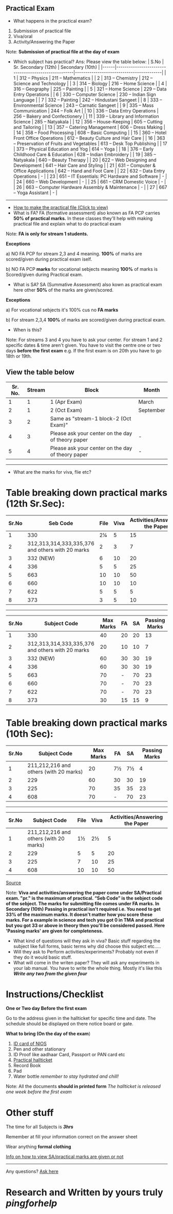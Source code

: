 Practical Exam
-------------------
- What happens in the practical exam?
1. Submission of practical file
2. Viva/oral
3. Activity/Answering the Paper

Note: **Submission of practical file at the day of exam**
- Which subject has practical?
  Ans: Please view the table below:
| S.No | Sr. Secondary (12th)                                | Secondary (10th)                         |
|------|-----------------------------------------------------|------------------------------------------|
| 1    | 312 – Physics                                       | 211 – Mathematics                        |
| 2    | 313 – Chemistry                                     | 212 – Science and Technology             |
| 3    | 314 – Biology                                       | 216 – Home Science                       |
| 4    | 316 – Geography                                     | 225 – Painting                           |
| 5    | 321 – Home Science                                  | 229 – Data Entry Operations              |
| 6    | 330 – Computer Science                              | 230 – Indian Sign Language               |
| 7    | 332 – Painting                                      | 242 – Hindustani Sangeet                 |
| 8    | 333 – Environmental Science                         | 243 – Carnatic Sangeet                   |
| 9    | 335 – Mass Communication                            | 244 – Folk Art                           |
| 10   | 336 – Data Entry Operations                         | 256 – Bakery and Confectionery           |
| 11   | 339 – Library and Information Science             | 285 – Natyakala                          |
| 12   | 356 – House-Keeping                                 | 605 – Cutting and Tailoring              |
| 13   | 357 – Catering Management                           | 606 – Dress Making                       |
| 14   | 358 – Food Processing                               | 608 – Basic Computing                    |
| 15   | 360 – Hotel Front Office Operations                 | 612 – Beauty Culture and Hair Care       |
| 16   | 363 – Preservation of Fruits and Vegetables         | 613 – Desk Top Publishing                |
| 17   | 373 – Physical Education and Yog                    | 614 – Yoga                               |
| 18   | 376 – Early Childhood Care & Education              | 628 – Indian Embroidery                  |
| 19   | 385 – Natyakala                                     | 640 – Beauty Therapy                     |
| 20   | 622 – Web Designing and Development                 | 641 – Hair Care and Styling              |
| 21   | 631 – Computer & Office Applications                | 642 – Hand and Foot Care                 |
| 22   | 632 – Data Entry Operations                         |            -                              |
| 23   | 651 – IT Essentials: PC Hardware and Software       |             -                             |
| 24   | 660 – Web Development                               |              -                            |
| 25   | 661 – CRM Domestic Voice                            |               -                           |
| 26   | 663 – Computer Hardware Assembly & Maintenance      |                -                          |
| 27   | 667 – Yoga Assistant                                |                 -                         |
-----
- [How to make the practical file (Click to view)](https://nios-students.pages.dev/wiki/howto-rec-book)
- What is FA?
FA (formative assessment) also known as FA PCP carries **50% of practical marks.** In these classes they'll help with making practical file and explain what to do practical exam 

Note: **FA is only for stream 1 students.**

**Exceptions**

a) NO FA PCP for stream 2,3 and 4 meaning. **100%** of marks are scored/given during practical exam iself. 

b) NO FA PCP **marks** for vocational sebjects meaning **100%** of marks is Scored/given during Practical exam.

- What is SA?
SA (Summative Assessment) also kown as practical exam here other **50%** of the marks are given/scored.

**Exceptions**

a) For vocational sebjects it's 100% cus no **FA marks**

b) For stream 2,3,4 **100%** of marks are scored/given during practical exam.

- When is this?

Note: For streams 3 and 4 you have to ask your center. For stream 1 and 2 specific dates & time
aren't given. You have to visit the centre one or two days **before the first exam** e.g. If the first exam is on 20th you have to go 18th or 19th.

View the table below
---

| Sr. No. | Stream | Block                                             | Month     |
| ------- | ------ | ------------------------------------------------- | --------- |
| 1       | 1      | 1 (Apr Exam)                                      | March     |
| 2       | 1      | 2 (Oct Exam)                                      | September |
| 3       | 2      | Same as "stream-1 block-2 (Oct Exam)"             |          |
| 4       | 3      | Please ask your center on the day of theory paper |     -      |
| 5       | 4      | Please ask your center on the day of theory paper |      -     |

---

- What are the marks for  viva, flie etc?
# Table breaking down practical marks (12th Sr.Sec):
| Sr.No | Seb Code                                         | File | Viva | Activities/Answering the Paper |
| ----- | ------------------------------------------------ | ---- | ---- | ------------------------------ |
| 1     | 330                                              | 2¼   | 5    | 15                             |
| 2     | 312,313,314,333,335,376 and others with 20 marks  | 2    | 3    | 7                              |
| 3     | 332 (NEW)                                        | 6    | 10   | 20                             |
| 4     | 336                                              | 5    | 5    | 25                             |
| 5     | 663                                              | 10   | 10   | 50                             |
| 6     | 660                                              | 10   | 10   | 10                             |
| 7     | 622                                              | 5    | 5    | 5                              |
| 8     | 373                                              | 3    | 5    | 10                             |
----
| Sr.No | Subject Code                                          | Max Marks | FA | SA | Passing Marks |
| ----- | ----------------------------------------------------- | --------- | -- | -- | ------------- |
| 1     | 330                                                   | 40        | 20 | 20 | 13            |
| 2     | 312,313,314,333,335,376 and others with 20 marks       | 20        | 10 | 10 | 7             |
| 3     | 332 (NEW)                                             | 60        | 30 | 30 | 19            |
| 4     | 336                                                   | 60        | 30 | 30 | 19            |
| 5     | 663                                                   | 70        | -  | 70 | 23            |
| 6     | 660                                                   | 70        | -  | 70 | 23            |
| 7     | 622                                                   | 70        | -  | 70 | 23            |
| 8     | 373                                                   | 30        | 15 | 15 | 9             |
# Table breaking down practical marks (10th Sec):

| Sr.No | Subject Code                                  | Max Marks | FA  | SA  | Passing Marks |
| ----- | --------------------------------------------- | --------- | --- | --- | ------------- |
| 1     | 211,212,216 and others (with 20 marks)        | 20        | 7½  | 7½  | 4             |
| 2     | 229                                           | 60        | 30  | 30  | 19            |
| 3     | 225                                           | 70        | 35  | 35  | 23            |
| 4     | 608                                           | 70        | -   | 70  | 23            |
----  
| Sr.No | Subject Code                                  | File | Viva | Activities/Answering the Paper |
| ----- | --------------------------------------------- | ---- | ---- | ------------------------------ |
| 1     | 211,212,216 and others (with 20 marks)        | 1½   | 2½   | 5                              |
| 2     | 229                                           | 5    | 5    | 20                             |
| 3     | 225                                           | 7    | 10   | 25                             |
| 4     | 608                                           | 10   | 10   | 50                             |

[Source](https://nios.ac.in/media/documents/notification/yr2024/Exam/PG_2024.pdf)

Note: **Viva and activities/answering the paper come under SA/Practical exam. "pr." is the maximum of practical. “Seb Code” is the sebject code of the sebject. The marks for submitting file comes under FA marks. In Secondary (10th) Passing in practical isn't required i.e. You need to get 33% of the maximum marks. It doesn't matter how you score these marks. For a example in science and tech you got 0 in TMA and practical but you got 33 or above in theory then you'll be considered passed. Here 'Passing marks' are given for completeness.** 
- What kind of questions will they ask in viva?
Basic stuff regarding the subject like full forms, basic terms why did choose this subject etc.....
- Will they ask to Perform activities/experiments?
Probably not even if they do it would basic stuff.
- What will come in the writen paper?
They will ask any experiments in your lab manual. You have to write the whole thing. Mostly it's like this ***Write any two from the given four***
# Instructions/Checklist

**One or Two day Before the first exam**

Go to the address given in the hallticket for specific time and date. The schedule should be displayed on there notice board or gate.

**What to bring (On the day of the exam**)
1. [ID card of NIOS](https://sdmis.nios.ac.in/registration/id-card) 
2. Pen and other stationary
3. ID Proof like aadhaar Card, Passport or PAN card etc
4. [Practical hallticket](https://sdmis.nios.ac.in/search/hall-ticket)
5. Record Book
6. Pad
7. Water bottle *remember to stay hydrated and chill!*

Note: All the documents **should in printed form** *The hallticket is released one week before the first exam*
# Other stuff
The time for all Subjects is ***3hrs***

Remember at fill your information correct on the answer sheet

Wear anything __formal clothing__

[Info on how to view SA/practical marks are given or not](https://nios-students.pages.dev/wiki/view-assessment)

----
Any questions? [Ask here](https://www.reddit.com/r/NIOS_Students/submit)

# Research and Written by yours  truly *pingforhelp*

